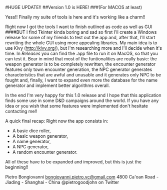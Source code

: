 #HUGE UPDATE!!
##Version 1.0 is HERE!
###(For MACOS at least)

Yess!! Finally my suite of tools is here and it's working like a charm!!

Right now I got the tools I want to finish outlined as code as well as GUI
####BUT
I find Tkinter kinda boring and sad so first I'll create a Windows release for some of my friends to test out the app and, after that, I'll start rewriting the whole GUI using more appealing libraries.
My main idea is to use Kivy (http://kivy.org/), but I'm researching more and I'll decide when it's time.
In *Releases* you can find the .app file to run it on MacOS, so that you can test it.
Bear in mind that most of the funtionalities are really basic: the weapon generator is to be completely rewritten, the encounter generator features only town encounter generation, the NPC generator generates characteristics that are awful and unusable and it generates only NPC to be fought and, finally, I want to expand even more the database for the name generator and implement better algorithms overall.

In the end I'm very happy for this 1.0 release and I hope that this application finds some use in some D&D campaigns around the world.
If you have any idea or you wish that some features were implemented don't hesitate contacting me!!

A quick final recap:
Right now the app consists in:
- A basic dice roller,
- A basic weapon generator,
- A name generator,
- A NPC generator,
- A random encounter generator.

All of these have to be expanded and improved, but this is just the beginning!!

Pietro Bongiovanni
bongiovanni.pietro.vc@gmail.com
4800 Ca'oan Road - Jiading - Shanghai - China
@pietrogoodjohn on Twitter
